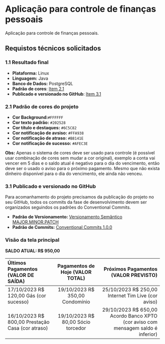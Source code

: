 # Aplicação para controle de finanças pessoais

Aplicação para controle de finanças pessoais.

## Requistos técnicos solicitados

### 1.1 Resultado final

- **Plataforma:** Linux
- **Linguagem:** Java
- **Banco de Dados:** PostgreSQL
- **Padrão de cores**: [Item 2.1](README.md#21-padrão-de-cores-do-projeto)
- **Publicado e versionado no GitHub**: [Item 3.1](README.md#31-publicado-e-versionado-no-github)

### 2.1 Padrão de cores do projeto

- **Cor Background:**`#FFFFFF`
- **Cor texto padrão:** `#202528`
- **Cor título e destaques:** `#6C5C82`
- **Cor notificação de avsiso:** `#FFA938`
- **Cor notificação de atraso:** `#B8141E`
- **Cor notificação de sucesso:** `#AFEC3E`

**Obs:** Apenas o sistema de cores deve ser usado para controle (é possível usar combinação de cores sem mudar a cor original), exemplo a conta vai vencer em 5 dias e o saldo atual é negativo para o dia do vencimento, então deve ser o usado o aviso para o próximo pagamento. Mesmo que não exista dinheiro disponível para o dia do vencimento, ele ainda não venceu.

### 3.1 Publicado e versionado no GitHub

Para acomanhamento do projeto precisamos da publicação do projeto no seu GitHub, todos os commits da fase de desenvolvimento devem ser organizados seguindos os padrões do Conventional Commits.

- **Padrão de Versionamento:** [Versionamento Semântico MAJOR.MINOR.PATCH](https://semver.org/lang/pt-BR/)
- **Padrão de Commits:** [Conventional Commits 1.0.0](https://www.conventionalcommits.org/pt-br/v1.0.0/)


### Visão da tela principal

**SALDO ATUAL: R$ 950,00**

Últimos Pagamentos (VALOR DE SAÍDA) | Pagamentos de Hoje (VALOR TOTAL) | Próximos Pagamentos (VALOR PREVISTO)
:--------- | :------: | -------:
17/10/2023 R$ 120,00 Gás (cor sucesso) | 19/10/2023 R$ 350,00 Condomínio | 25/10/2023 R$ 250,00 Internet Tim Live (cor aviso)
16/10/2023 R$ 800,00 Prestação Casa (cor atraso) | 19/10/2023 R$ 80,00 Sócio torcedor | 29/10/2023  R$ 650,00 Acordo Banco XPTO (cor aviso com mensagem saldo é inferior)


